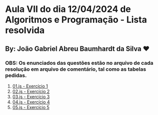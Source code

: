 # Aula VII do dia 12/04/2024 de Algoritmos e Programação - Lista resolvida
## By: João Gabriel Abreu Baumhardt da Silva ❤️
### OBS: Os enunciados das questões estão no arquivo de cada resolução em arquivo de comentário, tal como as tabelas pedidas.
<ol>
  <li><a href="./01.js">01.js - Exercício 1</a></li>
  <li><a href="./02.js">02.js - Exercício 2</a></li>
  <li><a href="./03.js">03.js - Exercício 3</a></li>
  <li><a href="./04.js">04.js - Exercício 4</a></li>
  <li><a href="./05.js">05.js - Exercício 5</a></li>
</ol>

